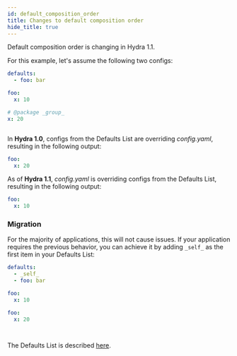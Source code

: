```yaml
---
id: default_composition_order
title: Changes to default composition order
hide_title: true
---
```

Default composition order is changing in Hydra 1.1.

For this example, let's assume the following two configs:
<div className="row">
<div className="col col--6">

```yaml title="config.yaml"
defaults:
  - foo: bar

foo:
  x: 10
```

</div>

<div className="col  col--6">

```yaml title="foo/bar.yaml"
# @package _group_
x: 20



```
</div>
</div>


<div className="row">
<div className="col">

In **Hydra 1.0**, configs from the Defaults List are overriding *config.yaml*, resulting in the following output:
</div>
<div className="col  col--4">

```yaml {2}
foo:
  x: 20
```
</div>
</div>



<div className="row">
<div className="col">

As of **Hydra 1.1**, *config.yaml* is overriding configs from the Defaults List, resulting in the following output:
</div>
<div className="col  col--4">

```yaml {2}
foo:
  x: 10
```
</div>
</div>


### Migration
For the majority of applications, this will not cause issues. If your application requires the previous behavior, 
you can achieve it by adding `_self_` as the first item in your Defaults List:


<div className="row">
<div className="col col--6">

```yaml title="config.yaml" {2}
defaults:
  - _self_
  - foo: bar

foo:
  x: 10
```
</div>

<div className="col  col--6">

```yaml title="Output config"
foo:
  x: 20




```
</div>
</div>

The Defaults List is described [here](/advanced/defaults_list.md).

